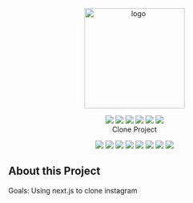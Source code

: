 <div align="center">

  <img src="https://en.m.wikipedia.org/wiki/File:Instagram-Icon.png" alt="logo" width="200" height="auto" />
  
  ![](public/images/readme/N.svg?raw=true)
  ![](public/images/readme/e.svg?raw=true)
  ![](public/images/readme/x.svg?raw=true)
  ![](public/images/readme/t.svg?raw=true)
  ![](public/images/readme/Blank.svg?raw=true)
  ![](public/images/readme/Instagram.svg?raw=true)
  <br>Clone Project
    
  <!-- Badges -->

![](https://img.shields.io/badge/GitHub-181717?style=flat-square&logo=GitHub&logoColor=white)
![](https://img.shields.io/badge/React-61DAFB?style=flat-square&logo=React&logoColor=white)
![](https://img.shields.io/badge/Next.js-000000?style=flat-square&logo=Next.js&logoColor=white)
![](https://img.shields.io/badge/TypeScript-3178C6?style=flat-square&logo=TypeScript&logoColor=white)
![](https://img.shields.io/badge/TailwindCSS-06B6D4?style=flat-square&logo=TailwindCSS&logoColor=white)
![](https://img.shields.io/badge/Eslint-4B32C3?style=flat-square&logo=Eslint&logoColor=white)
![](https://img.shields.io/badge/Prettier-F7B93E?style=flat-square&logo=Prettier&logoColor=white)
![](https://img.shields.io/badge/Firebase-FFCA28?style=flat-square&logo=Firebase&logoColor=white)

</div>

## About this Project

Goals: Using next.js to clone instagram
